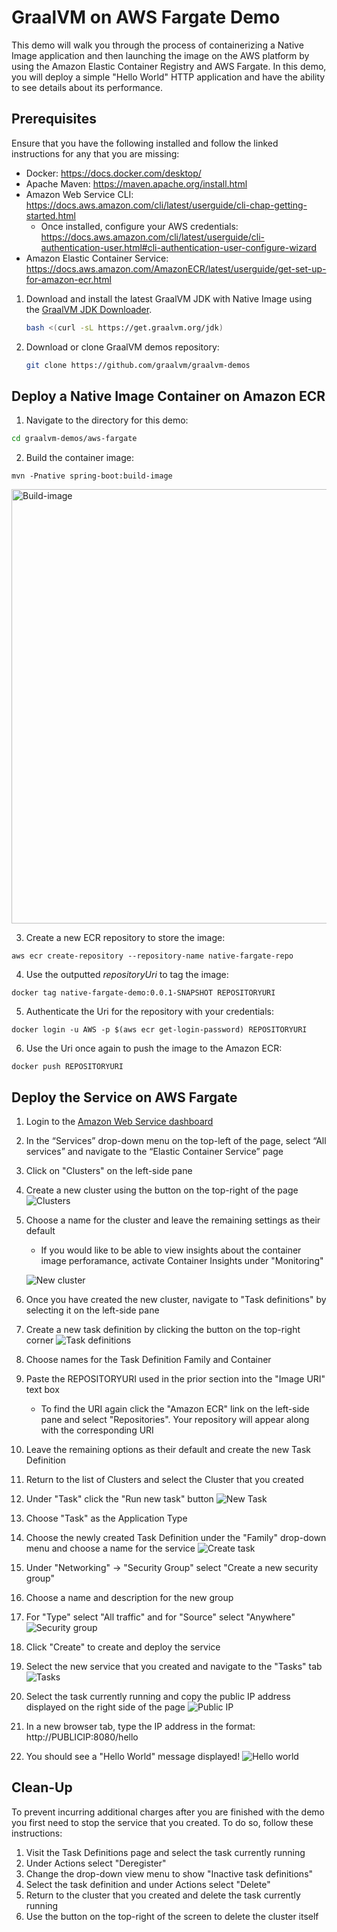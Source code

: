 GraalVM on AWS Fargate Demo
=============================
This demo will walk you through the process of containerizing a Native Image application and then launching the image on the AWS platform by using the Amazon Elastic Container Registry and AWS Fargate. In this demo, you will deploy a simple "Hello World" HTTP application and have the ability to see details about its performance.

Prerequisites
----------------------
Ensure that you have the following installed and follow the linked instructions for any that you are missing:
- Docker: https://docs.docker.com/desktop/
- Apache Maven: https://maven.apache.org/install.html
- Amazon Web Service CLI: https://docs.aws.amazon.com/cli/latest/userguide/cli-chap-getting-started.html
    - Once installed, configure your AWS credentials: https://docs.aws.amazon.com/cli/latest/userguide/cli-authentication-user.html#cli-authentication-user-configure-wizard
- Amazon Elastic Container Service: https://docs.aws.amazon.com/AmazonECR/latest/userguide/get-set-up-for-amazon-ecr.html

1. Download and install the latest GraalVM JDK with Native Image using the [GraalVM JDK Downloader](https://github.com/graalvm/graalvm-jdk-downloader).
    ```bash
    bash <(curl -sL https://get.graalvm.org/jdk) 
    ```
2. Download or clone GraalVM demos repository:
    ```bash
    git clone https://github.com/graalvm/graalvm-demos
    ```
    
Deploy a Native Image Container on Amazon ECR
----------------------
1. Navigate to the directory for this demo:
```bash
cd graalvm-demos/aws-fargate
```
2. Build the container image:
```
mvn -Pnative spring-boot:build-image
```
<img width="695" alt="Build-image" src="https://github.com/egadbois/graalvm-demos/assets/134104678/cba8378b-1fa5-46ad-aeca-1b79a4b49201">


3. Create a new ECR repository to store the image:
```
aws ecr create-repository --repository-name native-fargate-repo
```
4. Use the outputted *repositoryUri* to tag the image:
```
docker tag native-fargate-demo:0.0.1-SNAPSHOT REPOSITORYURI
```
5. Authenticate the Uri for the repository with your credentials:
```
docker login -u AWS -p $(aws ecr get-login-password) REPOSITORYURI
```
6. Use the Uri once again to push the image to the Amazon ECR:
```
docker push REPOSITORYURI
```

Deploy the Service on AWS Fargate
-------------------------
1. Login to the [Amazon Web Service dashboard](http://console.aws.amazon.com/)
2. In the “Services” drop-down menu on the top-left of the page, select “All services” and navigate to the “Elastic Container Service” page
3. Click on "Clusters" on the left-side pane
4. Create a new cluster using the button on the top-right of the page
![Clusters](https://github.com/egadbois/graalvm-demos/assets/134104678/5d0e044b-a778-47d1-a57f-81474c51b646)

5. Choose a name for the cluster and leave the remaining settings as their default
    - If you would like to be able to view insights about the container image perforamance, activate Container Insights under "Monitoring"

     ![New cluster](https://github.com/egadbois/graalvm-demos/assets/134104678/24cbafd1-6ebe-4452-b53d-02b8eb564708)

6. Once you have created the new cluster, navigate to "Task definitions" by selecting it on the left-side pane
7. Create a new task definition by clicking the button on the top-right corner
![Task definitions](https://github.com/egadbois/graalvm-demos/assets/134104678/c673da9d-cd0e-4970-824b-d597928b5e1b)

8. Choose names for the Task Definition Family and Container
9. Paste the REPOSITORYURI used in the prior section into the "Image URI" text box
    - To find the URI again click the "Amazon ECR" link on the left-side pane and select "Repositories". Your repository will appear along with the corresponding URI
10. Leave the remaining options as their default and create the new Task Definition
11. Return to the list of Clusters and select the Cluster that you created
12. Under "Task" click the "Run new task" button
![New Task](https://github.com/egadbois/graalvm-demos/assets/134104678/f7250fe2-7f5b-4416-8413-2f2387d74ac4)

13. Choose "Task" as the Application Type
14. Choose the newly created Task Definition under the "Family" drop-down menu and choose a name for the service
![Create task](https://github.com/egadbois/graalvm-demos/assets/134104678/06babf2b-7a12-4373-8533-b34d06a96960)

15. Under "Networking" -> "Security Group" select "Create a new security group"
16. Choose a name and description for the new group
17. For "Type" select "All traffic" and for "Source" select "Anywhere"
![Security group](https://github.com/egadbois/graalvm-demos/assets/134104678/db30659b-01f8-4281-b8ad-78803250786e)

18. Click "Create" to create and deploy the service
19. Select the new service that you created and navigate to the "Tasks" tab
![Tasks](https://github.com/egadbois/graalvm-demos/assets/134104678/0b59239c-88f6-462d-8345-d247d2a00a29)

20. Select the task currently running and copy the public IP address displayed on the right side of the page
![Public IP](https://github.com/egadbois/graalvm-demos/assets/134104678/d382fab0-c6e7-42ed-bf1b-5980d1f6e953)

21. In a new browser tab, type the IP address in the format: http://PUBLICIP:8080/hello
22. You should see a "Hello World" message displayed!
![Hello world](https://github.com/egadbois/graalvm-demos/assets/134104678/23955a8b-166d-4a55-8617-5e312a38c191)


Clean-Up
-----------------
To prevent incurring additional charges after you are finished with the demo you first need to stop the service that you created. To do so, follow these instructions:
1. Visit the Task Definitions page and select the task currently running
2. Under Actions select "Deregister"
3. Change the drop-down view menu to show "Inactive task definitions"
4. Select the task definition and under Actions select "Delete"
5. Return to the cluster that you created and delete the task currently running
6. Use the button on the top-right of the screen to delete the cluster itself
